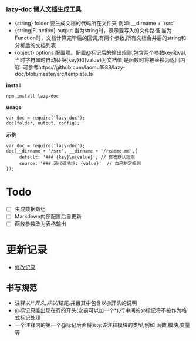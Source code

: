 


###  lazy-doc 懒人文档生成工具
*  {string} folder 要生成文档的代码所在文件夹
         例如: __dirname + '/src'
*  {string|Function} output
       当为string时，表示要写入的文件路径
       当为Function时，文档计算完毕后的回调,有两个参数,所有文档合并后的string和分析后的文档列表
*  {object} options 配置项。配置@标记后的输出规则,包含两个参数key和val,当时字符串时自动替换{key}和{value}为文档值,是函数时将被替换为返回内容. 可参考https://github.com/laomu1988/lazy-doc/blob/master/src/template.ts

**install**
```
npm install lazy-doc
```

**usage**
```
var doc = require('lazy-doc');
doc(folder, output, config);
```

**示例**
```
var doc = require('lazy-doc');
doc(__dirname + '/src', __dirname + '/readme.md',{
     default: '### {key}\n{value}', // 修改默认规则
     source: '### 源代码地址: {value}'  // 自己制定规则
});
```

# Todo
* [ ] 生成数据数组
* [ ] Markdown内部配置后自更新
* [ ] 函数参数改为表格输出 

# 更新记录

* [修改记录](https://github.com/laomu1988/lazy-doc/blob/master/package.json) 


## 书写规范
* 注释以/**开头,并以*/结尾.并且其中包含以@开头的说明
* @标记只能出现在行的开头(之前可以加一个*),行中间的@标记将不被作为格式标记处理
* 一个注释内的第一个@标记后面将表示该注释模块的类型,例如 函数,模块,变量等